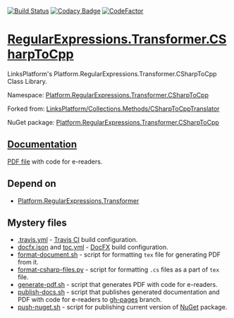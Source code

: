 [![Build Status](https://travis-ci.com/linksplatform/RegularExpressions.Transformer.CSharpToCpp.svg?branch=master)](https://travis-ci.com/linksplatform/RegularExpressions.Transformer.CSharpToCpp)
[![Codacy Badge](https://api.codacy.com/project/badge/Grade/7bcd272efb834b7993f0cf3ea1e9bb69)](https://www.codacy.com/manual/drakonard/RegularExpressions.Transformer.CSharpToCpp?utm_source=github.com&amp;utm_medium=referral&amp;utm_content=linksplatform/RegularExpressions.Transformer.CSharpToCpp&amp;utm_campaign=Badge_Grade)
[![CodeFactor](https://www.codefactor.io/repository/github/linksplatform/regularexpressions.transformer.csharptocpp/badge)](https://www.codefactor.io/repository/github/linksplatform/regularexpressions.transformer.csharptocpp)

# [RegularExpressions.Transformer.CSharpToCpp](https://github.com/linksplatform/RegularExpressions.Transformer.CSharpToCpp)

LinksPlatform's Platform.RegularExpressions.Transformer.CSharpToCpp Class Library.

Namespace: [Platform.RegularExpressions.Transformer.CSharpToCpp](https://linksplatform.github.io/RegularExpressions.Transformer.CSharpToCpp/api/Platform.RegularExpressions.Transformer.CSharpToCpp.html)

Forked from: [LinksPlatform/Collections.Methods/CSharpToCppTranslator](https://github.com/linksplatform/Collections.Methods/tree/93bdb700f81cae341164da6a78e1b770814d0eba/CSharpToCppTranslator)

NuGet package: [Platform.RegularExpressions.Transformer.CSharpToCpp](https://www.nuget.org/packages/Platform.RegularExpressions.Transformer.CSharpToCpp)

## [Documentation](https://linksplatform.github.io/RegularExpressions.Transformer.CSharpToCpp)
[PDF file](https://linksplatform.github.io/RegularExpressions.Transformer.CSharpToCpp/Platform.RegularExpressions.Transformer.CSharpToCpp.pdf) with code for e-readers.

## Depend on
*   [Platform.RegularExpressions.Transformer](https://github.com/linksplatform/RegularExpressions.Transformer)

## Mystery files
*   [.travis.yml](https://github.com/linksplatform/RegularExpressions.Transformer.CSharpToCpp/blob/master/.travis.yml) - [Travis CI](https://travis-ci.com) build configuration.
*   [docfx.json](https://github.com/linksplatform/RegularExpressions.Transformer.CSharpToCpp/blob/master/docfx.json) and [toc.yml](https://github.com/linksplatform/RegularExpressions.Transformer.CSharpToCpp/blob/master/toc.yml) - [DocFX](https://dotnet.github.io/docfx) build configuration.
*   [format-document.sh](https://github.com/linksplatform/RegularExpressions.Transformer.CSharpToCpp/blob/master/format-document.sh) - script for formatting `tex` file for generating PDF from it.
*   [format-csharp-files.py](https://github.com/linksplatform/RegularExpressions.Transformer.CSharpToCpp/blob/master/format-csharp-files.py) - script for formatting `.cs` files as a part of `tex` file.
*   [generate-pdf.sh](https://github.com/linksplatform/RegularExpressions.Transformer.CSharpToCpp/blob/master/generate-pdf.sh) - script that generates PDF with code for e-readers.
*   [publish-docs.sh](https://github.com/linksplatform/RegularExpressions.Transformer.CSharpToCpp/blob/master/publish-docs.sh) - script that publishes generated documentation and PDF with code for e-readers to [gh-pages](https://github.com/linksplatform/RegularExpressions.Transformer.CSharpToCpp/tree/gh-pages) branch.
*   [push-nuget.sh](https://github.com/linksplatform/RegularExpressions.Transformer.CSharpToCpp/blob/master/push-nuget.sh) - script for publishing current version of [NuGet](https://www.nuget.org) package.
